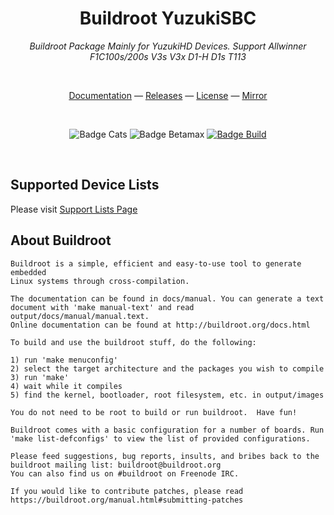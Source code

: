 
<div align = center>

# Buildroot YuzukiSBC
*Buildroot Package Mainly for YuzukiHD Devices. Support Allwinner F1C100s/200s V3s V3x D1-H D1s T113*

<br>

[Documentation] &mdash;
[Releases] &mdash;
[License] &mdash;
[Mirror]

<br>

![Badge Cats]
![Badge Betamax]
[![Badge Build]][CI]

<br>
</div>

## Supported Device Lists
Please visit [Support Lists Page](https://yuzukihd.gloomyghost.com/Buildroot-YuzukiSBC/#/SupportList)

## About Buildroot

```
Buildroot is a simple, efficient and easy-to-use tool to generate embedded
Linux systems through cross-compilation.

The documentation can be found in docs/manual. You can generate a text
document with 'make manual-text' and read output/docs/manual/manual.text.
Online documentation can be found at http://buildroot.org/docs.html

To build and use the buildroot stuff, do the following:

1) run 'make menuconfig'
2) select the target architecture and the packages you wish to compile
3) run 'make'
4) wait while it compiles
5) find the kernel, bootloader, root filesystem, etc. in output/images

You do not need to be root to build or run buildroot.  Have fun!

Buildroot comes with a basic configuration for a number of boards. Run
'make list-defconfigs' to view the list of provided configurations.

Please feed suggestions, bug reports, insults, and bribes back to the
buildroot mailing list: buildroot@buildroot.org
You can also find us on #buildroot on Freenode IRC.

If you would like to contribute patches, please read
https://buildroot.org/manual.html#submitting-patches
```


<!----------------------------------------------------------------------------->

[Badge Betamax]: https://forthebadge.com/images/badges/compatibility-betamax.svg
[Badge Build]: https://ci.appveyor.com/api/projects/status/qa7iq9ip0g3nh96c?retina=true
[Badge Cats]: https://forthebadge.com/images/badges/contains-cat-gifs.svg

[Documentation]: https://yuzukihd.gloomyghost.com/Buildroot-YuzukiSBC/#/
[Releases]: https://github.com/yuzukihd/Buildroot-YuzukiSBC/releases

[License]: LICENSE

[Mirror]: https://gitee.com/GloomyGhost/Buildroot-YuzukiSBC 
[CI]: https://ci.appveyor.com/project/GloomyGhost-MosquitoCoil/buildroot-yuzukisbc


[MangoPi-R]: https://github.com/mangopi-sbc/buildroot-mangopi-r
[Tiny200]: https://github.com/aodzip/buildroot-tiny200
